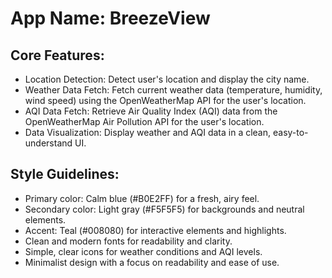# **App Name**: BreezeView

## Core Features:

- Location Detection: Detect user's location and display the city name.
- Weather Data Fetch: Fetch current weather data (temperature, humidity, wind speed) using the OpenWeatherMap API for the user's location.
- AQI Data Fetch: Retrieve Air Quality Index (AQI) data from the OpenWeatherMap Air Pollution API for the user's location.
- Data Visualization: Display weather and AQI data in a clean, easy-to-understand UI.

## Style Guidelines:

- Primary color: Calm blue (#B0E2FF) for a fresh, airy feel.
- Secondary color: Light gray (#F5F5F5) for backgrounds and neutral elements.
- Accent: Teal (#008080) for interactive elements and highlights.
- Clean and modern fonts for readability and clarity.
- Simple, clear icons for weather conditions and AQI levels.
- Minimalist design with a focus on readability and ease of use.
